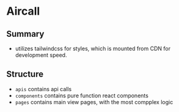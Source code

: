 # Aircall

## Summary

- utilizes tailwindcss for styles, which is mounted from CDN for development speed.

## Structure
- `apis` contains api calls
- `components` contains pure function react components
- `pages` contains main view pages, with the most compplex logic
